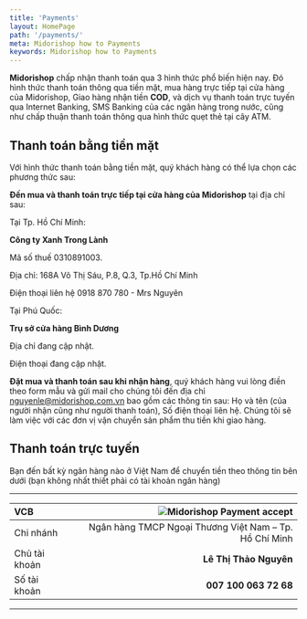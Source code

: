 ```yaml
---
title: 'Payments'
layout: HomePage
path: '/payments/'
meta: Midorishop how to Payments
keywords: Midorishop how to Payments
---
```


**Midorishop** chấp nhận thanh toán qua 3 hình thức phổ biến hiện nay. Đó hình thức thanh toán thông qua tiền mặt, mua hàng trực tiếp tại cửa hàng của Midorishop, Giao hàng nhận tiền **COD**, và dịch vụ thanh toán trực tuyến qua Internet Banking, SMS Banking của các ngân hàng trong nước, cũng như chấp thuận thanh toán thông qua hình thức quẹt thẻ tại cây ATM.

## Thanh toán bằng tiền mặt

Với hình thức thanh toán bằng tiền mặt, quý khách hàng có thể lựa chọn các phương thức sau:

**Đến mua và thanh toán trực tiếp tại cửa hàng của Midorishop** tại địa chỉ sau:

Tại Tp. Hồ Chí Minh:

**Công ty Xanh Trong Lành**

Mã số thuế 0310891003.

Địa chỉ: 168A Võ Thị Sáu, P.8, Q.3, Tp.Hồ Chí Minh

Điện thoại liên hệ 0918 870 780 - Mrs Nguyên

Tại Phú Quốc:

**Trụ sở cửa hàng Bình Dương**

Địa chỉ đang cập nhật.

Điện thoại đang cập nhật.

**Đặt mua và thanh toán sau khi nhận hàng**, quý khách hàng vui lòng điền theo form mẫu và gửi mail cho chúng tôi đến địa chỉ nguyenle@midorishop.com.vn bao gồm các thông tin sau: Họ và tên (của người nhận cũng như người thanh toán), Số điện thoại liên hệ. Chúng tôi sẽ làm việc với các đơn vị vận chuyển sản phẩm thu tiền khi giao hàng.

## Thanh toán trực tuyến

Bạn đến bất kỳ ngân hàng nào ở Việt Nam để chuyển tiền theo thông tin bên dưới (bạn không nhất thiết phải có tài khoản ngân hàng)

---
| **VCB** |  |  ![Midorishop Payment accept](http://cdn.bakadono.com/assets/img/favicons/bakadono/payment/vietcombank.jpg "Midorishop Payment accept") |
|:-----------|------------:|------------:|
| Chi nhánh       |  |         Ngân hàng TMCP Ngoại Thương Việt Nam – Tp. Hồ Chí Minh |
| Chủ tài khoản     |  |       **Lê Thị Thảo Nguyên** |
| Số tài khoản       |  |         **007 100 063 72 68** |

---
